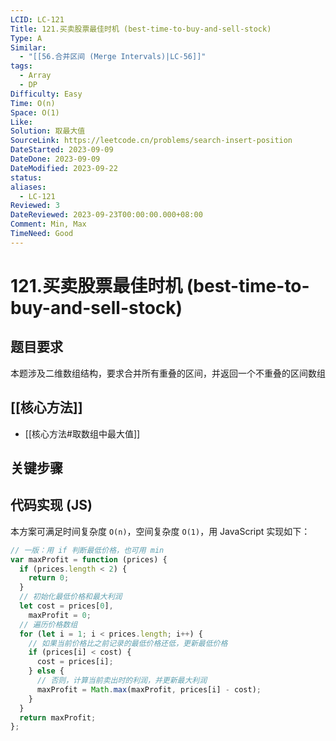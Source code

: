 ```yaml
---
LCID: LC-121
Title: 121.买卖股票最佳时机 (best-time-to-buy-and-sell-stock)
Type: A
Similar:
  - "[[56.合并区间 (Merge Intervals)|LC-56]]"
tags:
  - Array
  - DP
Difficulty: Easy
Time: O(n)
Space: O(1)
Like: 
Solution: 取最大值
SourceLink: https://leetcode.cn/problems/search-insert-position
DateStarted: 2023-09-09
DateDone: 2023-09-09
DateModified: 2023-09-22
status: 
aliases:
  - LC-121
Reviewed: 3
DateReviewed: 2023-09-23T00:00:00.000+08:00
Comment: Min, Max
TimeNeed: Good
---
```

# 121.买卖股票最佳时机 (best-time-to-buy-and-sell-stock)
## 题目要求
本题涉及二维数组结构，要求合并所有重叠的区间，并返回一个不重叠的区间数组
## [[核心方法]]
- [[核心方法#取数组中最大值]]
## 关键步骤
## 代码实现 (JS)
本方案可满足时间复杂度 `O(n)`，空间复杂度 `O(1)`，用 JavaScript 实现如下：
```js
// 一版：用 if 判断最低价格，也可用 min
var maxProfit = function (prices) {
  if (prices.length < 2) {
    return 0;
  }
  // 初始化最低价格和最大利润
  let cost = prices[0],
    maxProfit = 0;
  // 遍历价格数组
  for (let i = 1; i < prices.length; i++) {
    // 如果当前价格比之前记录的最低价格还低，更新最低价格
    if (prices[i] < cost) {
      cost = prices[i];
    } else {
      // 否则，计算当前卖出时的利润，并更新最大利润
      maxProfit = Math.max(maxProfit, prices[i] - cost);
    }
  }
  return maxProfit;
};
```

